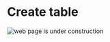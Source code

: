 # Create table

![web page is under construction](https://docimages.blob.core.chinacloudapi.cn/images/commingsoon20210514.jpg)
